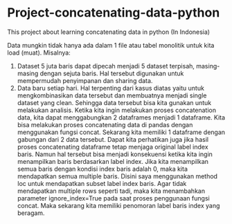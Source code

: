 # Project-concatenating-data-python
This project about learning concatenating data in python (In Indonesia)

Data mungkin tidak hanya ada dalam 1 file atau tabel monolitik untuk kita load (muat). Misalnya:
1. Dataset 5 juta baris dapat dipecah menjadi 5 dataset terpisah, masing-masing dengan sejuta baris. Hal tersebut digunakan untuk mempermudah penyimpanan dan sharing data.
2. Data baru setiap hari.
Hal terpenting dari kasus diatas yaitu untuk mengkombinasikan data tersebut dan membuatnya menjadi single dataset yang clean. Sehingga data tersebut bisa kita gunakan untuk melakukan analisis. Ketika kita ingin melakukan proses concatenation data, kita dapat menggabungkan 2 dataframes menjadi 1 dataframe.
Kita bisa melakukan proses concatenating data di pandas dengan menggunakan fungsi concat.
Sekarang kita memiliki 1 dataframe dengan gabungan dari 2 data tersebut. Dapat kita perhatikan juga jika hasil proses concatenating dataframe tetap menjaga original label index baris. Namun hal tersebut bisa menjadi konsekuensi ketika kita ingin menampilkan baris berdasarkan label index.
Jika kita menampilkan semua baris dengan kondisi index baris adalah 0, maka kita mendapatkan semua multiple baris. Disini saya menggunakan method loc untuk mendapatkan subset label index baris.
Agar tidak mendapatkan multiple rows seperti tadi, maka kita menambahkan parameter ignore_index=True pada saat proses penggunaan fungsi concat.
Maka sekarang kita memiliki penomoran label baris index yang beragam.

